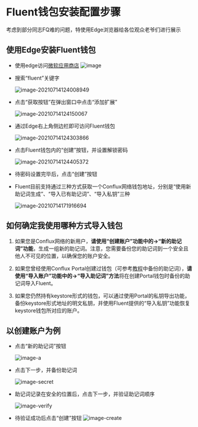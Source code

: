 # Fluent钱包安装配置步骤

考虑到部分同志FQ难的问题，特使用Edge浏览器给各位观众老爷们进行展示



## 使用Edge安装Fluent钱包

- 使用edge访问[微软应用商店](https://microsoftedge.microsoft.com/addons?hl=zh-CN)
	![image](./figure/微信截图_20220130202147.png)

- 搜索“fluent”关键字

   ![image-20210714124008949](./figure/微信截图_20220130202319.png)

- 点击“获取按钮”在弹出窗口中点击“添加扩展”

   ![image-20210714124150067](./figure/微信截图_20220130202355.png)

- 通过Edge右上角侧边栏即可访问Fluent钱包

   ![image-20210714124303866](./figure/微信截图_20220130202505.png)

- 点击Fluent钱包内的“创建”按钮，并设置解锁密码

   ![image-20210714124405372](./figure/微信截图_20220130202614.png)

- 待密码设置完毕后，点击“创建”按钮


- Fluent目前支持通过三种方式获取一个Conflux网络钱包地址，分别是“使用新助记词生成”、“导入已有助记词”、“导入私钥”三种

  ![image-20210714171916694](./figure/微信截图_20220130202714.png)

## 如何确定我使用哪种方式导入钱包

1. 如果您是Conflux网络的新用户，**请使用“创建账户”功能中的->“新的助记词”功能**，生成一组新的助记词。注意，您需要备份您的助记词到一个安全且他人不可见的位置，以确保您的账户安全。

2. 如果您曾经使用Conflux Portal创建过钱包（可参考[教程](https://conflux-wiki.github.io/conflux-wiki/development/portal/#portal_1)中备份的助记词），**请使用“导入账户”功能中的->“导入助记词”方法**将在创建Portal钱包时备份的助记词导入Fluent。

3. 如果您仍然持有keystore形式的钱包，可以通过使用Portal的私钥导出功能，备份keystore形式地址的明文私钥，并使用Fluent提供的“导入私钥”功能恢复keystore钱包所对应的账户。

## 以创建账户为例

- 点击“新的助记词”按钮

	![image-a](./figure/微信截图_20220130203609.png)

- 点击下一步，并备份助记词
	
    ![image-secret](./figure/微信截图_20220130203655.png)
    
- 助记词记录在安全的位置后，点击下一步，并验证助记词顺序
 	
    ![image-verify](./figure/微信截图_20220130204056.png)
    
- 待验证成功后点击“创建”按钮
	![image-create](./figure/微信截图_20220130204150.png)

